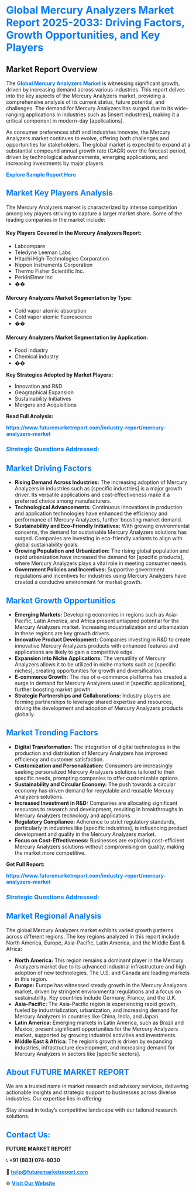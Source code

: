 <h1 style="color: #007BFF;">Global Mercury Analyzers Market Report 2025-2033: Driving Factors, Growth Opportunities, and Key Players</h1>

<section id="overview">
<h2>Market Report Overview</h2>
<p>The <a href="https://www.futuremarketreport.com/industry-report/mercury-analyzers-market" style="color: #007BFF; text-decoration: none;"><strong>Global Mercury Analyzers Market</strong></a> is witnessing significant growth, driven by increasing demand across various industries. This report delves into the key aspects of the Mercury Analyzers market, providing a comprehensive analysis of its current status, future potential, and challenges. The demand for Mercury Analyzers has surged due to its wide-ranging applications in industries such as [insert industries], making it a critical component in modern-day [applications].</p>
<p>As consumer preferences shift and industries innovate, the Mercury Analyzers market continues to evolve, offering both challenges and opportunities for stakeholders. The global market is expected to expand at a substantial compound annual growth rate (CAGR) over the forecast period, driven by technological advancements, emerging applications, and increasing investments by major players.</p>
</section>

<section id="overview">
<p><a href="https://www.futuremarketreport.com/request-sample/reportId=118092" style="color: #007BFF; text-decoration: none;"><strong>Explore Sample Report Here</strong></a></p>
</section>

<section id="key-players">
<h2 style="color: #007BFF;">Market Key Players Analysis</h2>
<p>The Mercury Analyzers market is characterized by intense competition among key players striving to capture a larger market share. Some of the leading companies in the market include:</p>
<h4>Key Players Covered in the Mercury Analyzers Report:</h4>
<ul><li>Labcompare</li><li>Teledyne Leeman Labs</li><li>Hitachi High-Technologies Corporation</li><li>Nippon Instruments Corporation</li><li>Thermo Fisher Scientific Inc.</li><li>PerkinElmer Inc</li><li>��</li></ul>
<h4>Mercury Analyzers Market Segmentation by Type:</h4>
<ul><li>Cold vapor atomic absorption</li><li>Cold vapor atomic fluorescence</li><li>��</li></ul>

<h4>Mercury Analyzers Market Segmentation by Application:</h4>
<ul><li>Food industry</li><li>Chemical industry</li><li>��</li></ul>
<p><strong>Key Strategies Adopted by Market Players:</strong></p>
<ul>
<li>Innovation and R&D</li>
<li>Geographical Expansion</li>
<li>Sustainability Initiatives</li>
<li>Mergers and Acquisitions</li>
</ul>
</section>

<section>
<p><strong>Read Full Analysis: </strong></p><a href="https://www.futuremarketreport.com/industry-report/mercury-analyzers-market" style="color: #007BFF; text-decoration: none;"><strong>https://www.futuremarketreport.com/industry-report/mercury-analyzers-market</strong></a>
<h3 style="color: #007BFF;">Strategic Questions Addressed:</h3>
</section>

<section id="driving-factors">
<h2 style="color: #007BFF;">Market Driving Factors</h2>
<ul>
<li><strong>Rising Demand Across Industries:</strong> The increasing adoption of Mercury Analyzers in industries such as [specific industries] is a major growth driver. Its versatile applications and cost-effectiveness make it a preferred choice among manufacturers.</li>
<li><strong>Technological Advancements:</strong> Continuous innovations in production and application technologies have enhanced the efficiency and performance of Mercury Analyzers, further boosting market demand.</li>
<li><strong>Sustainability and Eco-Friendly Initiatives:</strong> With growing environmental concerns, the demand for sustainable Mercury Analyzers solutions has surged. Companies are investing in eco-friendly variants to align with global sustainability goals.</li>
<li><strong>Growing Population and Urbanization:</strong> The rising global population and rapid urbanization have increased the demand for [specific products], where Mercury Analyzers plays a vital role in meeting consumer needs.</li>
<li><strong>Government Policies and Incentives:</strong> Supportive government regulations and incentives for industries using Mercury Analyzers have created a conducive environment for market growth.</li>
</ul>
</section>

<section id="growth-opportunities">
<h2 style="color: #007BFF;">Market Growth Opportunities</h2>
<ul>
<li><strong>Emerging Markets:</strong> Developing economies in regions such as Asia-Pacific, Latin America, and Africa present untapped potential for the Mercury Analyzers market. Increasing industrialization and urbanization in these regions are key growth drivers.</li>
<li><strong>Innovative Product Development:</strong> Companies investing in R&D to create innovative Mercury Analyzers products with enhanced features and applications are likely to gain a competitive edge.</li>
<li><strong>Expansion into Niche Applications:</strong> The versatility of Mercury Analyzers allows it to be utilized in niche markets such as [specific niches], creating opportunities for growth and diversification.</li>
<li><strong>E-commerce Growth:</strong> The rise of e-commerce platforms has created a surge in demand for Mercury Analyzers used in [specific applications], further boosting market growth.</li>
<li><strong>Strategic Partnerships and Collaborations:</strong> Industry players are forming partnerships to leverage shared expertise and resources, driving the development and adoption of Mercury Analyzers products globally.</li>
</ul>
</section>

<section id="trending-factors">
<h2 style="color: #007BFF;">Market Trending Factors</h2>
<ul>
<li><strong>Digital Transformation:</strong> The integration of digital technologies in the production and distribution of Mercury Analyzers has improved efficiency and customer satisfaction.</li>
<li><strong>Customization and Personalization:</strong> Consumers are increasingly seeking personalized Mercury Analyzers solutions tailored to their specific needs, prompting companies to offer customizable options.</li>
<li><strong>Sustainability and Circular Economy:</strong> The push towards a circular economy has driven demand for recyclable and reusable Mercury Analyzers solutions.</li>
<li><strong>Increased Investment in R&D:</strong> Companies are allocating significant resources to research and development, resulting in breakthroughs in Mercury Analyzers technology and applications.</li>
<li><strong>Regulatory Compliance:</strong> Adherence to strict regulatory standards, particularly in industries like [specific industries], is influencing product development and quality in the Mercury Analyzers market.</li>
<li><strong>Focus on Cost-Effectiveness:</strong> Businesses are exploring cost-efficient Mercury Analyzers solutions without compromising on quality, making the market more competitive.</li>
</ul>
</section>

<section>
<p><strong>Get Full Report: </strong></p><a href="https://www.futuremarketreport.com/industry-report/mercury-analyzers-market" style="color: #007BFF; text-decoration: none;"><strong>https://www.futuremarketreport.com/industry-report/mercury-analyzers-market</strong></a>
<h3 style="color: #007BFF;">Strategic Questions Addressed:</h3>
</section>


<section id="regional-analysis">
<h2 style="color: #007BFF;">Market Regional Analysis</h2>
<p>The global Mercury Analyzers market exhibits varied growth patterns across different regions. The key regions analyzed in this report include North America, Europe, Asia-Pacific, Latin America, and the Middle East & Africa:</p>
<ul>
<li><strong>North America:</strong> This region remains a dominant player in the Mercury Analyzers market due to its advanced industrial infrastructure and high adoption of new technologies. The U.S. and Canada are leading markets in this region.</li>
<li><strong>Europe:</strong> Europe has witnessed steady growth in the Mercury Analyzers market, driven by stringent environmental regulations and a focus on sustainability. Key countries include Germany, France, and the U.K.</li>
<li><strong>Asia-Pacific:</strong> The Asia-Pacific region is experiencing rapid growth, fueled by industrialization, urbanization, and increasing demand for Mercury Analyzers in countries like China, India, and Japan.</li>
<li><strong>Latin America:</strong> Emerging markets in Latin America, such as Brazil and Mexico, present significant opportunities for the Mercury Analyzers market, supported by growing industrial activities and investments.</li>
<li><strong>Middle East & Africa:</strong> The region’s growth is driven by expanding industries, infrastructure development, and increasing demand for Mercury Analyzers in sectors like [specific sectors].</li>
</ul>
</section>

<footer>
<h2 style="color: #007BFF;">About FUTURE MARKET REPORT</h2>
<p>We are a trusted name in market research and advisory services, delivering actionable insights and strategic support to businesses across diverse industries. Our expertise lies in offering:</p>

<p>Stay ahead in today’s competitive landscape with our tailored research solutions.</p>

<h2 style="color: #007BFF;">Contact Us:</h2>
<p><strong>FUTURE MARKET REPORT</strong></p>
<p>📞 <strong>+91 (883) 074-8030</strong></p>
<p>📧 <strong><a href="mailto:help@futuremarketreport.com" style="color: #007BFF;">help@futuremarketreport.com</a></strong></p>
<p>🌐 <strong><a href="https://www.futuremarketreport.com/" style="color: #007BFF;">Visit Our Website</a></strong></p>
</footer>